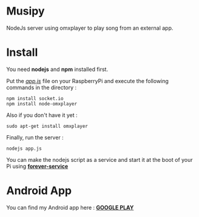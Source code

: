 # Musipy
NodeJs server using omxplayer to play song from an external app.

# Install

You need **nodejs** and **npm** installed first.

Put the *[app.js](https://github.com/omaflak/Musipy/blob/master/app.js)* file on your RaspberryPi and execute the following commands in the directory :

    npm install socket.io
    npm install node-omxplayer
    
Also if you don't have it yet :

    sudo apt-get install omxplayer

Finally, run the server :

    nodejs app.js
    
You can make the nodejs script as a service and start it at the boot of your Pi using **[forever-service](https://github.com/zapty/forever-service)**

# Android App

You can find my Android app here : **[GOOGLE PLAY](https://play.google.com/store/apps/details?id=me.aflak.musipy)**
